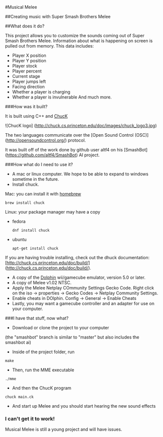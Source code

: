 #Musical Melee

##Creating music with Super Smash Brothers Melee

##What does it do?

This project allows you to customize the sounds coming out of Super Smash Brothers Melee. Information about what is happening on screen is pulled out from memory.
This data includes:
+ Player X position
+ Player Y position
+ Player stock
+ Player percent
+ Current stage
+ Player jumps left
+ Facing direction
+ Whether a player is charging
+ Whether a player is invulnerable
And much more.

###How was it built?

It is built using C++ and [ChucK](http://chuck.cs.princeton.edu)

![ChucK logo] (http://chuck.cs.princeton.edu/doc/images/chuck_logo3.jpg)

The two languages communicate over the [Open Sound Control (OSC)] (http://opensoundcontrol.org/) protocol.

It was built off of the work done by github user altf4 on his [SmashBot] (https://github.com/altf4/SmashBot) AI project.

###How what do I need to use it?

+ A mac or linux computer. We hope to be able to expand to windows sometime in the future.
+ Install chuck.

Mac: you can install it with [homebrew](http://brew.sh/)
```
brew install chuck
```

Linux: your package manager may have a copy
+ fedora
  ```
  dnf install chuck
  ```
+ ubuntu
  ```
  apt-get install chuck
  ```
  
If you are having trouble installing, check out the dhuck documentation: [http://chuck.cs.princeton.edu/doc/build/] (http://chuck.cs.princeton.edu/doc/build/).

+ A copy of the [Dolphin](https://dolphin-emu.org/) wii/gamecube emulator, version 5.0 or later.
+ A copy of Melee v1.02 NTSC.
+ Apply the Melee Netplay COmmunity Settings Gecko Code. Right click on the iso -> properties -> Gecko Codes -> Netplay Community Settings.
+ Enable cheats in DOlphin. Config -> General -> Enable Cheats
+ Lastly, you may want a gamecube controller and an adapter for use on your computer.

###I have that stuff, now what?

+ Download or clone the project to your computer 

(the "smashbot" branch is similar to "master" but also includes the smashbot ai)
+ Inside of the project folder, run
```
make
```
+ Then, run the MME executable
```
./mme
```
+ And then the ChucK program
```
chuck main.ck
```
+ And start up Melee and you should start hearing the new sound effects

### I can't get it to work!
Musical Melee is still a young project and will have issues.
